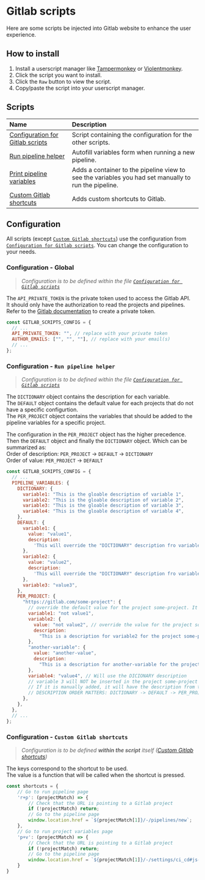 # Gitlab scripts

Here are some scripts be injected into Gitlab website to enhance the user experience.

## How to install

1. Install a userscript manager like [Tampermonkey](https://www.tampermonkey.net/) or [Violentmonkey](https://violentmonkey.github.io/).
2. Click the script you want to install.
3. Click the `Raw` button to view the script.
4. Copy/paste the script into your userscript manager.

## Scripts

| Name                                                             | Description                                                                                          |
| :--------------------------------------------------------------- | :--------------------------------------------------------------------------------------------------- |
| [Configuration for Gitlab scripts](./gitlab-scripts-config.js)   | Script containing the configuration for the other scripts.                                           |
| [Run pipeline helper](./gitlab-new-pipeline-helper.js)           | Autofill variables form when running a new pipeline.                                                 |
| [Print pipeline variables](./gitlab-print-pipeline-variables.js) | Adds a container to the pipeline view to see the variables you had set manually to run the pipeline. |
| [Custom Gitlab shortcuts](./gitlab-shortcuts.js)                 | Adds custom shortcuts to Gitlab.                                                                     |

## Configuration

All scripts (except [`Custom Gitlab shortcuts`](./gitlab-shortcuts.js)) use the configuration from [`Configuration for Gitlab scripts`](./gitlab-scripts-config.js).
You can change the configuration to your needs.

### Configuration - Global

> _Configuration is to be defined within the file [`Configuration for Gitlab scripts`](./gitlab-scripts-config.js)_

The `API_PRIVATE_TOKEN` is the private token used to access the Gitlab API. \
It should only have the authorization to read the projects and pipelines. \
Refer to the [Gitlab documentation][gitlab-token] to create a private token.

```javascript
const GITLAB_SCRIPTS_CONFIG = {
  // ...
  API_PRIVATE_TOKEN: "", // replace with your private token
  AUTHOR_EMAILS: ["", "", ""], // replace with your email(s)
  // ...
};
```

### Configuration - `Run pipeline helper`

> _Configuration is to be defined within the file [`Configuration for Gitlab scripts`](./gitlab-scripts-config.js)_

The `DICTIONARY` object contains the description for each variable. \
The `DEFAULT` object contains the default value for each projects that do not have a specific configurtion. \
The `PER_PROJECT` object contains the variables that should be added to the pipeline variables for a specific project.

The configuration in the `PER_PROJECT` object has the higher precedence. \
Then the `DEFAULT` object and finally the `DICTIONARY` object.
Which can be summarized as: \
Order of description: `PER_PROJECT` -> `DEFAULT` -> `DICTIONARY` \
Order of value: `PER_PROJECT` -> `DEFAULT`

```javascript
const GITLAB_SCRIPTS_CONFIG = {
  // ...
  PIPELINE_VARIABLES: {
    DICTIONARY: {
      variable1: "This is the gloable description of variable 1",
      variable2: "This is the gloable description of variable 2",
      variable3: "This is the gloable description of variable 3",
      variable4: "This is the gloable description of variable 4",
    },
    DEFAULT: {
      variable1: {
        value: "value1",
        description:
          'This will override the "DICTIONARY" description fro variable1.',
      },
      variable2: {
        value: "value2",
        description:
          'This will override the "DICTIONARY" description fro variable2.',
      },
      variable3: "value3",
    },
    PER_PROJECT: {
      "https://gitlab.com/some-project": {
        // override the default value for the project some-project. It will not override the description and use the DEFAULT one
        variable1: "not value1",
        variable2: {
          value: "not value2", // override the value for the project some-project
          description:
            "This is a description for variable2 for the project some-project", // override the description for the project some-project
        },
        "another-variable": {
          value: "another-value",
          description:
            "This is a description for another-variable for the project some-project",
        },
        variable4: "value4", // Will use the DICIONARY description
        // variable 3 will NOT be inserted in the project some-project pipeline variables
        // If it is manually added, it will have the description from the DICTIONARY
        // DESCRIPTION ORDER MATTERS: DICTIONARY -> DEFAULT -> PER_PROJECT
      },
    },
  },
  // ...
};
```

### Configuration - `Custom Gitlab shortcuts`

> _Configuration is to be defined **within the script** itself ([Custom Gitlab shortcuts](./gitlab-shortcuts.js))_

The keys correspond to the shortcut to be used. \
The value is a function that will be called when the shortcut is pressed.

```javascript
const shortcuts = {
    // Go to run pipeline page
    'r+p': (projectMatch) => {
        // Check that the URL is pointing to a Gitlab project
        if (!projectMatch) return;
        // Go to the pipeline page
        window.location.href = `${projectMatch[1]}/-/pipelines/new`;
    },
    // Go to run project variables page
    'p+v': (projectMatch) => {
        // Check that the URL is pointing to a Gitlab project
        if (!projectMatch) return;
        // Go to the pipeline page
        window.location.href = `${projectMatch[1]}/-/settings/ci_cd#js-cicd-variables-settings`;
    }
}
```

[gitlab-token]: https://docs.gitlab.com/ee/user/profile/personal_access_tokens.html
